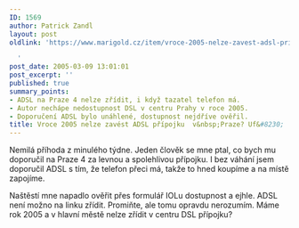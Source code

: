 ```yaml
---
ID: 1569
author: Patrick Zandl
layout: post
oldlink: 'https://www.marigold.cz/item/vroce-2005-nelze-zavest-adsl-pripojku-v-praze-uf

  '
post_date: 2005-03-09 13:01:01
post_excerpt: ''
published: true
summary_points:
- ADSL na Praze 4 nelze zřídit, i když tazatel telefon má.
- Autor nechápe nedostupnost DSL v centru Prahy v roce 2005.
- Doporučení ADSL bylo unáhlené, dostupnost nejdříve ověřil.
title: Vroce 2005 nelze zavést ADSL přípojku  v&nbsp;Praze? Uf&#8230;
---
```


<p>Nemilá příhoda z minulého týdne. Jeden člověk se mne ptal, co bych mu doporučil na Praze 4 za levnou a spolehlivou přípojku. I bez váhání jsem doporučil ADSL s tím, že telefon přeci má, takže to hned koupíme a na místě zapojíme.</p>

<p>Naštěstí mne napadlo ověřit přes formulář IOLu dostupnost a ejhle. ADSL není možno na linku zřídit. 
Promiňte, ale tomu opravdu nerozumím. Máme rok 2005 a v hlavní městě nelze zřídit v centru DSL přípojku?
</p>